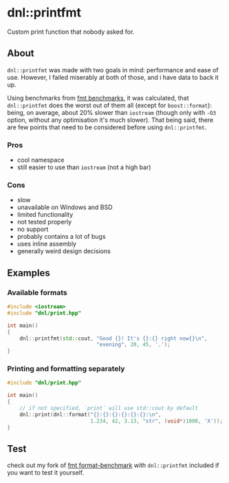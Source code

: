 # dnl::printfmt
Custom print function that nobody asked for.

## About
`dnl::printfmt` was made with two goals in mind: performance and ease of use. However, I failed miserably at both of those, and i have data to back it up.

Using benchmarks from [fmt benchmarks](https://github.com/fmtlib/format-benchmark), it was calculated, that `dnl::printfmt` does the worst out of them all (except for `boost::format`): being, on average, about 20% slower than `iostream` (though only with `-O3` option, without any optimisation it's much slower). That being said, there are few points that need to be considered before using `dnl::printfmt`.

### Pros
- cool namespace
- still easier to use than `iostream` (not a high bar)
### Cons
- slow
- unavailable on Windows and BSD
- limited functionality
- not tested properly
- no support
- probably contains a lot of bugs
- uses inline assembly
- generally weird design decisions

## Examples
### Available formats
```cpp
#include <iostream>
#include "dnl/print.hpp"

int main()
{
    dnl::printfmt(std::cout, "Good {}! It's {}:{} right now{}\n", 
                             "evening", 20, 45, '.');
}
```
### Printing and formatting separately
```cpp
#include "dnl/print.hpp"

int main()
{
	// if not specified, `print` will use std::cout by default
	dnl::print(dnl::format("{}:{}:{}:{}:{}:{}:\n",
                           1.234, 42, 3.13, "str", (void*)1000, 'X'));
}
```

## Test
check out my fork of [fmt format-benchmark](https://github.com/dnl0/format-benchmark) with `dnl::printfmt` included if you want to test it yourself.
